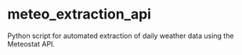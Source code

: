 # meteo_extraction_api
Python script for automated extraction of daily weather data using the Meteostat API.
